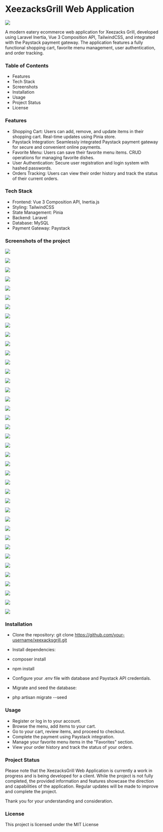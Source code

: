 # XeezacksGrill Web Application

![](public/images/screenshots/landing-page.png)

A modern eatery ecommerce web application for Xeezacks Grill, developed using Laravel Inertia, Vue 3 Composition API, TailwindCSS, and integrated with the Paystack payment gateway. The application features a fully functional shopping cart, favorite menu management, user authentication, and order tracking.

### Table of Contents

- Features
- Tech Stack
- Screenshots
- Installation
- Usage
- Project Status
- License

### Features

- Shopping Cart: Users can add, remove, and update items in their shopping cart. Real-time updates using Pinia store.
- Paystack Integration: Seamlessly integrated Paystack payment gateway for secure and convenient online payments.
- Favorite Menu: Users can save their favorite menu items. CRUD operations for managing favorite dishes.
- User Authentication: Secure user registration and login system with hashed passwords.
- Orders Tracking: Users can view their order history and track the status of their current orders.

### Tech Stack

- Frontend: Vue 3 Composition API, Inertia.js
- Styling: TailwindCSS
- State Management: Pinia
- Backend: Laravel
- Database: MySQL
- Payment Gateway: Paystack

### Screenshots of the project

![](public/images/screenshots/1.png)

![](public/images/screenshots/2.png)

![](public/images/screenshots/3.png)

![](public/images/screenshots/4.png)

![](public/images/screenshots/5.png)

![](public/images/screenshots/6.png)

![](public/images/screenshots/7.png)

![](public/images/screenshots/8.png)

![](public/images/screenshots/9.png)

![](public/images/screenshots/10.png)

![](public/images/screenshots/11.png)

![](public/images/screenshots/12.png)

![](public/images/screenshots/13.png)

![](public/images/screenshots/14.png)

![](public/images/screenshots/15.png)

![](public/images/screenshots/16.png)

![](public/images/screenshots/17.png)

![](public/images/screenshots/18.png)

![](public/images/screenshots/19.png)

![](public/images/screenshots/20.png)

![](public/images/screenshots/21.png)

![](public/images/screenshots/22.png)

![](public/images/screenshots/23.png)

![](public/images/screenshots/24.png)

![](public/images/screenshots/29.png)

![](public/images/screenshots/25.png)

![](public/images/screenshots/26.png)

![](public/images/screenshots/27.png)

![](public/images/screenshots/28.png)

![](public/images/screenshots/30.png)

![](public/images/screenshots/31.png)

![](public/images/screenshots/32.png)

![](public/images/screenshots/33.png)

![](public/images/screenshots/34.png)

![](public/images/screenshots/35.png)

![](public/images/screenshots/36.png)

![](public/images/screenshots/37.png)

![](public/images/screenshots/38.png)

![](public/images/screenshots/39.png)

![](public/images/screenshots/40.png)

### Installation

- Clone the repository: git clone https://github.com/your-username/xeexacksgrill.git
- Install dependencies:

- composer install
- npm install

- Configure your .env file with database and Paystack API credentials.
- Migrate and seed the database:

- php artisan migrate --seed

### Usage

- Register or log in to your account.
- Browse the menu, add items to your cart.
- Go to your cart, review items, and proceed to checkout.
- Complete the payment using Paystack integration.
- Manage your favorite menu items in the "Favorites" section.
- View your order history and track the status of your orders.

### Project Status
Please note that the XeezacksGrill Web Application is currently a work in progress and is being developed for a client. While the project is not fully completed, the provided information and features showcase the direction and capabilities of the application. Regular updates will be made to improve and complete the project.

Thank you for your understanding and consideration.

### License
This project is licensed under the MIT License
